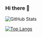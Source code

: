 ### Hi there 👋

<!--
**techsc0ut/techsc0ut** is a ✨ _special_ ✨ repository because its `README.md` (this file) appears on your GitHub profile.

Here are some ideas to get you started:

- 🔭 I’m currently working on ...
- 🌱 I’m currently learning ...
- 👯 I’m looking to collaborate on ...
- 🤔 I’m looking for help with ...
- 💬 Ask me about ...
- 📫 How to reach me: ...
- 😄 Pronouns: ...
- ⚡ Fun fact: ...
-->

![GitHub Stats](https://github-readme-stats.vercel.app/api?username=techsc0ut&theme=onedark)

[![Top Langs](https://github-readme-stats.vercel.app/api/top-langs/?username=techsc0ut)](https://github.com/techsc0ut/github-readme-stats)
